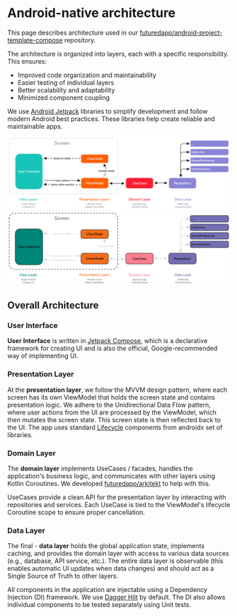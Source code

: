 # Android-native architecture

This page describes architecture used in our [futuredapp/android-project-template-compose](https://github.com/futuredapp/android-project-template-compose) repository.

The architecture is organized into layers, each with a specific responsibility. This ensures:

- Improved code organization and maintainability
- Easier testing of individual layers
- Better scalability and adaptability
- Minimized component coupling

We use [Android Jetpack](https://developer.android.com/jetpack) libraries to simplify development and follow modern Android best practices. These libraries help create reliable and maintainable apps.

![](../Resources/architecture/arch_native_light.png#only-light)
![](../Resources/architecture/arch_native_dark.png#only-dark)

## Overall Architecture

### User Interface

**User Interface** is written in [Jetpack Compose](https://developer.android.com/compose),
which is a declarative framework for creating UI and is also the official,
Google-recommended way of implementing UI.

### Presentation Layer

At the **presentation layer**, we follow the MVVM design pattern, where each screen has its own ViewModel that
holds the screen state and contains presentation logic.
We adhere to the Unidirectional Data Flow pattern, where user actions from the UI are processed by the ViewModel,
which then mutates the screen state. This screen state is then reflected back to the UI.
The app uses standard [Lifecycle](https://developer.android.com/jetpack/androidx/releases/lifecycle) components from androidx set of libraries.

### Domain Layer

The **domain layer** implements UseCases / facades, handles the application's business logic,
and communicates with other layers using Kotlin Coroutines. We developed [futuredapp/arkitekt](https://github.com/futuredapp/arkitekt) to help with this.

UseCases provide a clean API for the presentation layer by interacting with repositories and services.
Each UseCase is tied to the ViewModel's lifecycle Coroutine scope to ensure proper cancellation.

### Data Layer

The final - **data layer** holds the global application state, implements caching,
and provides the domain layer with access to various data sources (e.g., database, API service, etc.).
The entire data layer is observable (this enables automatic UI updates when data changes)
and should act as a Single Source of Truth to other layers.

All components in the application are injectable using a Dependency Injection (DI) framework. We use [Dagger Hilt](https://dagger.dev/hilt/) by default.
The DI also allows individual components to be tested separately using Unit tests.
